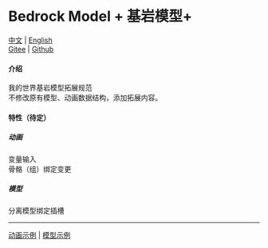 # Bedrock Model + 基岩模型+
[中文](README.md) | [English](README.en.md)  
[Gitee](https://gitee.com/anecansaitin/bedrock-model-plus) | [Github](https://github.com/AnECanSaiTin/Bedrock-Model-Plus?tab=readme-ov-file)
#### 介绍
我的世界基岩模型拓展规范  
不修改原有模型、动画数据结构，添加拓展内容。
#### 特性（待定）
##### 动画
变量输入  
骨骼（组）绑定变更
##### 模型
分离模型绑定插槽  
***
[动画示例](animation.json) | [模型示例](model.json)